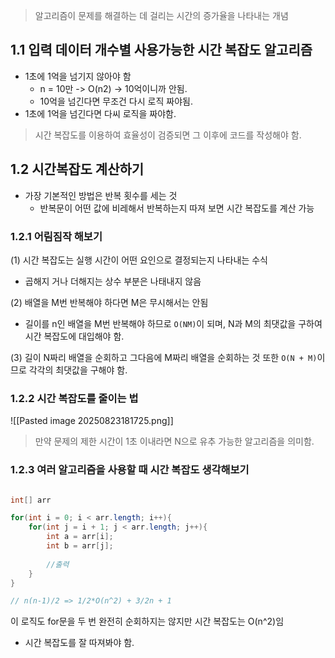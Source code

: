 >  알고리즘이 문제를 해결하는 데 걸리는 시간의 증가율을 나타내는 개념
## 1.1 입력 데이터 개수별 사용가능한 시간 복잡도 알고리즘
- 1초에 1억을 넘기지 않아야 함
    - n = 10만 -> O(n2) -> 10억이니까 안됨.
    - 10억을 넘긴다면 무조건 다시 로직 짜야됨.
- 1초에 1억을 넘긴다면 다씨 로직을 짜야함.
> 시간 복잡도를 이용하여 효율성이 검증되면 그 이후에 코드를 작성해야 함.


## 1.2 시간복잡도 계산하기
- 가장 기본적인 방법은 반복 횟수를 세는 것
    - 반복문이 어떤 값에 비레해서 반복하는지 따져 보면 시간 복잡도를 계산 가능

### 1.2.1 어림짐작 해보기

(1) 시간 복잡도는 실행 시간이 어떤 요인으로 결정되는지 나타내는 수식
- 곱해지 거나 더해지는 상수 부분은 나태내지 않음

(2) 배열을 M번 반복해야 하다면 M은 무시해서는 안됨
- 길이를 n인 배열을 M번 반복해야 하므로 `O(NM)`이 되며, N과 M의 최댓값을 구하여 시간 복잡도에 대입해야 함.

(3) 길이 N짜리 배열을 순회하고 그다음에 M짜리 배열을 순회하는 것 또한 `O(N + M)`이므로 각각의 최댓값을 구해야 함.

### 1.2.2 시간 복잡도를 줄이는 법

![[Pasted image 20250823181725.png]]
> 만약 문제의 제한 시간이 1초 이내라면 N으로 유추 가능한 알고리즘을 의미함.

### 1.2.3 여러 알고리즘을 사용할 때 시간 복잡도 생각해보기
```java

int[] arr

for(int i = 0; i < arr.length; i++){
	for(int j = i + 1; j < arr.length; j++){
		int a = arr[i];
		int b = arr[j];
		
		//출력
	}
}

// n(n-1)/2 => 1/2*O(n^2) + 3/2n + 1
```

이 로직도 for문을 두 번 완전히 순회하지는 않지만 시간 복잡도는 O(n^2)임
- 시간 복잡도를 잘 따져봐야 함.







